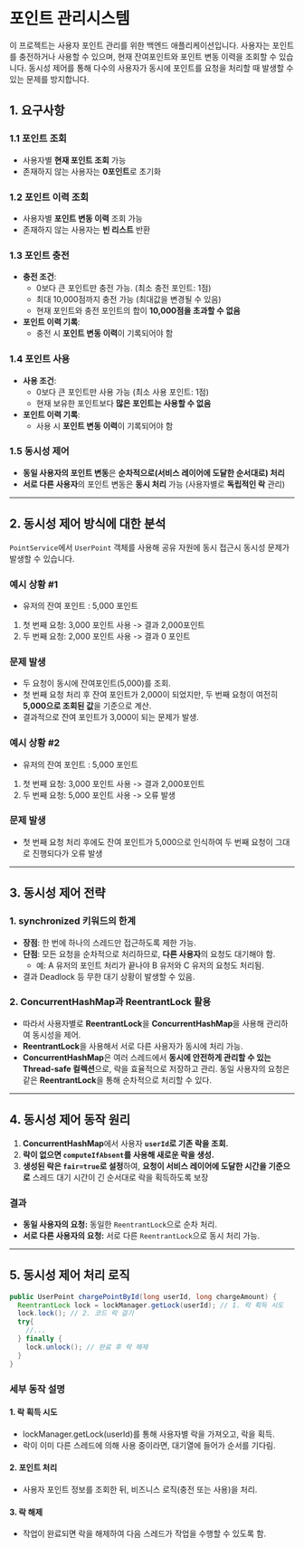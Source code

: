 # **포인트 관리시스템**

이 프로젝트는 사용자 포인트 관리를 위한 백엔드 애플리케이션입니다.
사용자는 포인트를 충전하거나 사용할 수 있으며, 현재 잔여포인트와 포인트 변동 이력을 조회할 수 있습니다.
동시성 제어를 통해 다수의 사용자가 동시에 포인트를 요청을 처리할 때 발생할 수 있는 문제를 방지합니다.

## **1.  요구사항**

### **1.1 포인트 조회**
- 사용자별 **현재 포인트 조회** 가능
- 존재하지 않는 사용자는 **0포인트**로 초기화

### **1.2 포인트 이력 조회**
- 사용자별 **포인트 변동 이력** 조회 가능
- 존재하지 않는 사용자는 **빈 리스트** 반환

### **1.3 포인트 충전**
- **충전 조건**:
    - 0보다 큰 포인트만 충전 가능. (최소 충전 포인트: 1점)
    - 최대 10,000점까지 충전 가능 (최대값을 변경될 수 있음)
    - 현재 포인트와 충전 포인트의 합이 **10,000점을 초과할 수 없음**
- **포인트 이력 기록**:
    - 충전 시 **포인트 변동 이력**이 기록되어야 함

### **1.4 포인트 사용**
- **사용 조건**:
    - 0보다 큰 포인트만 사용 가능 (최소 사용 포인트: 1점)
    - 현재 보유한 포인트보다 **많은 포인트는 사용할 수 없음**
- **포인트 이력 기록**:
    - 사용 시 **포인트 변동 이력**이 기록되어야 함

### **1.5 동시성 제어**
- **동일 사용자의 포인트 변동**은 **순차적으로(서비스 레이어에 도달한 순서대로) 처리**
- **서로 다른 사용자**의 포인트 변동은 **동시 처리** 가능 (사용자별로 **독립적인 락** 관리)


---

## **2. 동시성 제어 방식에 대한 분석**

`PointService`에서 `UserPoint` 객체를 사용해 공유 자원에 동시 접근시 동시성 문제가 발생할 수 있습니다.

### **예시 상황 #1**
- 유저의 잔여 포인트 : 5,000 포인트
1. 첫 번째 요청: 3,000 포인트 사용 -> 결과 2,000포인트 
2. 두 번째 요청: 2,000 포인트 사용 -> 결과 0 포인트

### **문제 발생**
- 두 요청이 동시에 잔여포인트(5,000)를 조회.
- 첫 번째 요청 처리 후 잔여 포인트가 2,000이 되었지만, 두 번째 요청이 여전히 **5,000으로 조회된 값**을 기준으로 계산.
- 결과적으로 잔여 포인트가 3,000이 되는 문제가 발생.

### **예시 상황 #2**
- 유저의 잔여 포인트 : 5,000 포인트
1. 첫 번째 요청: 3,000 포인트 사용 -> 결과 2,000포인트
2. 두 번째 요청: 5,000 포인트 사용 -> 오류 발생

### **문제 발생**
- 첫 번째 요청 처리 후에도 잔여 포인트가 5,000으로 인식하여 두 번째 요청이 그대로 진행되다가 오류 발생

---

## **3. 동시성 제어 전략**

### **1. synchronized 키워드의 한계**
- **장점**: 한 번에 하나의 스레드만 접근하도록 제한 가능.
- **단점**: 모든 요청을 순차적으로 처리하므로, **다른 사용자**의 요청도 대기해야 함.
    - 예: A 유저의 포인트 처리가 끝나야 B 유저와 C 유저의 요청도 처리됨.
- 결과 Deadlock 등 무한 대기 상황이 발생할 수 있음.

### **2. ConcurrentHashMap과 ReentrantLock 활용**
- 따라서 사용자별로 **ReentrantLock**을 **ConcurrentHashMap**을 사용해 관리하여 동시성을 제어.
- **ReentrantLock**을 사용해서 서로 다른 사용자가 동시에 처리 가능.
- **ConcurrentHashMap**은 여러 스레드에서 **동시에 안전하게 관리할 수 있는 Thread-safe 컬렉션**으로, 
락을 효율적으로 저장하고 관리. 동일 사용자의 요청은 같은 **ReentrantLock**을 통해 순차적으로 처리할 수 있다.

---

## **4. 동시성 제어 동작 원리**

1. **ConcurrentHashMap**에서 사용자 **`userId`로 기존 락을 조회.**
2. **락이 없으면 `computeIfAbsent`를 사용해 새로운 락을 생성.**
3. **생성된 락은 `fair=true`로 설정**하여, **요청이 서비스 레이어에 도달한 시간을 기준으로** 
  스레드 대기 시간이 긴 순서대로 락을 획득하도록 보장

### **결과**
- **동일 사용자의 요청:** 동일한 `ReentrantLock`으로 순차 처리.
- **서로 다른 사용자의 요청:** 서로 다른 `ReentrantLock`으로 동시 처리 가능.

---

## **5. 동시성 제어 처리 로직**

```java
public UserPoint chargePointById(long userId, long chargeAmount) {
  ReentrantLock lock = lockManager.getLock(userId); // 1. 락 획득 시도
  lock.lock(); // 2. 코드 락 걸기
  try{
    //...
  } finally {
    lock.unlock(); // 완료 후 락 해제
  }
}
```
### **세부 동작 설명**
#### 1.	락 획득 시도
- lockManager.getLock(userId)를 통해 사용자별 락을 가져오고, 락을 획득.
- 락이 이미 다른 스레드에 의해 사용 중이라면, 대기열에 들어가 순서를 기다림.
#### 2.	포인트 처리
- 사용자 포인트 정보를 조회한 뒤, 비즈니스 로직(충전 또는 사용)을 처리.
#### 3.	락 해제
- 작업이 완료되면 락을 해제하여 다음 스레드가 작업을 수행할 수 있도록 함.
